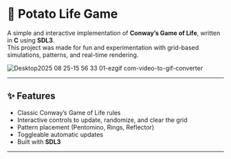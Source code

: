 # 🥔 Potato Life Game

A simple and interactive implementation of **Conway’s Game of Life**, written in **C** using **SDL3**.  
This project was made for fun and experimentation with grid-based simulations, patterns, and real-time rendering.

![Desktop2025 08 25-15 56 33 01-ezgif com-video-to-gif-converter](https://github.com/user-attachments/assets/6c86d4fb-98f8-413a-a07d-5436017f10e2)

---

## ✨ Features
- Classic Conway’s Game of Life rules
- Interactive controls to update, randomize, and clear the grid
- Pattern placement (Pentomino, Rings, Reflector)
- Toggleable automatic updates
- Built with **SDL3**

---
